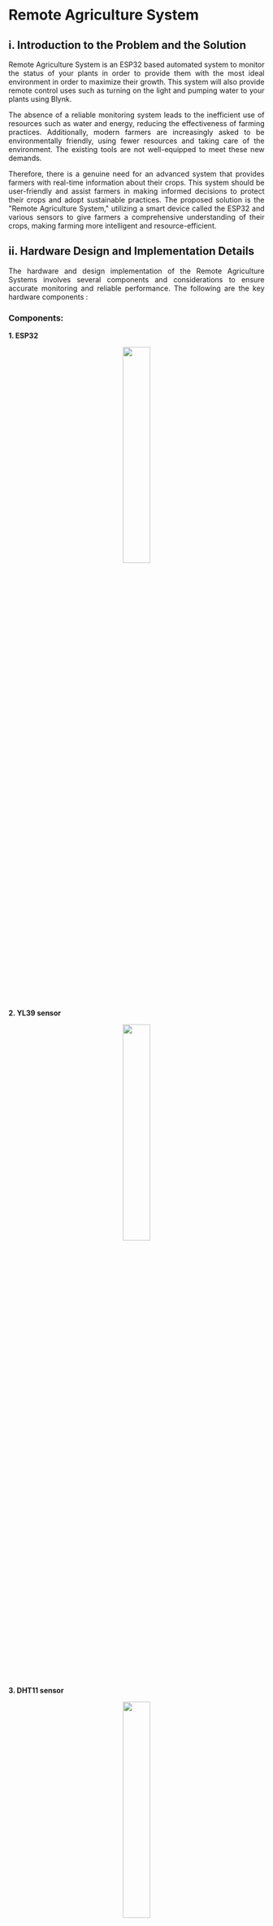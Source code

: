 # Remote Agriculture System


## i. Introduction to the Problem and the Solution
<p align="justify">
Remote Agriculture System is an ESP32 based automated system to monitor the status of your plants in order to provide them with the most ideal environment in order to maximize their growth. This system will also provide remote control uses such as turning on the light and pumping water to your plants using Blynk.
<p align="justify">
The absence of a reliable monitoring system leads to the inefficient use of resources such as water and energy, reducing the effectiveness of farming practices. Additionally, modern farmers are increasingly asked to be environmentally friendly, using fewer resources and taking care of the environment. The existing tools are not well-equipped to meet these new demands.
<p align="justify">
Therefore, there is a genuine need for an advanced system that provides farmers with real-time information about their crops. This system should be user-friendly and assist farmers in making informed decisions to protect their crops and adopt sustainable practices. The proposed solution is the "Remote Agriculture System," utilizing a smart device called the ESP32 and various sensors to give farmers a comprehensive understanding of their crops, making farming more intelligent and resource-efficient.
</p>

## ii. Hardware Design and Implementation Details
<p align="justify">
The hardware and design implementation of the Remote Agriculture Systems involves several components and considerations to ensure accurate monitoring and reliable performance. The following are the key hardware components :
</p>

### Components:

**1. ESP32**
<p align="center" width="100%">
    <img width="33%" src="./img/esp32.jpg"> 
</p>

**2. YL39 sensor**
<p align="center" width="100%">
    <img width="33%" src="./img/yl39.jpg"> 
</p>

**3. DHT11 sensor**
<p align="center" width="100%">
    <img width="33%" src="./img/dht11.jpg"> 
</p>

**4. 2 LEDs**
<p align="center" width="100%">
    <img width="33%" src="./img/led.jpg"> 
</p>

**5. LDR Module**
<p align="center" width="100%">
    <img width="33%" src="./img/ldr.jpg"> 
</p>

**6. Water Pump**
<p align="center" width="100%">
    <img width="33%" src="./img/waterpump.jpg"> 
</p>


Sensors:

**a. YL39:** A moisture sensor YL39 is used to measure the moisture level in the soil or growing medium.

**b. DHT11:** A temperature and humidity sensor, such as the DHT series sensor, is utilized to measure ambient temperature and humidity. 

**c. LDR:** A light-dependent resistor (LDR) is used to measure the intensity of light in the plant's environment. 

Project Schematic : 
<p align="center" width="100%">
    <img width="33%" src="./img/hardaware.png"> 
</p>


## iii. Network Infrastructure
<p align="justify">
Remote Agriculture System use a software called Blynk, in which in order to connect to Blynk we need to connect to the WiFi first. And we use this to based our network infrastructure, the communicatiom between ESP32, Blynk Cloud, and Blynk application are using TCP protocol. To make it easier to understand here is our network infrastructure schematic : </p>
<p align="center" width="100%">
    <img width="33%" src="./img/infrastructure.png">
</p>
<p align="justify">
And for us to connect to the WiFi network we need to fill in SSID and pass credentials like this : </p>
<p align="center" width="100%">
    <img width="33%" src="./img/wifi.png">
</p>
<p align="justify">
And lastly in order to connect to Blynk, we need to use these credentials :</p>
<p align="center" width="100%">
    <img width="33%" src="./img/blynk.png">
</p>
<p align="justify">
Now after everything has been setup correctly, communication between Blynk and ESP32 has been established, and we just need to add our own datastream that will display our needs such as temperature, soil moisture and light intensity.
</p>

## iv. Software Implementation Details
<p align="justify">

The presented code embodies the software development of a remote agriculture system, adept at monitoring and managing environmental conditions through the use of an ESP32 microcontroller. The integration with the Blynk platform is a pivotal aspect, enabling the creation of a remote user interface for real-time data visualization. The program establishes a Wi-Fi connection for seamless communication with the Blynk server. Employing a task-based architecture with FreeRTOS, the code efficiently manages concurrent operations. Three distinct tasks, namely readLDRState, readDHTSensor, and checkSoilMoisture, focus on monitoring light conditions, temperature, and soil moisture, respectively. Sensors such as the DHT22 for temperature and soil moisture sensors provide crucial environmental data. Actuators, in the form of LEDs, respond to environmental changes, with the LED_PIN adjusting based on ambient light, and the TEMP_LED_PIN responding to temperature thresholds. Additionally, two LEDs (SOIL_LED_PIN_1 and SOIL_LED_PIN_2) signify different soil moisture levels. Blynk.virtualWrite() statements facilitate the real-time update of virtual pins on the Blynk app, ensuring seamless data visualization. Intentional delays within the tasks control the frequency of sensor readings. Serial communication aids in debugging by providing insights into sensor readings and system states. The setup() function initializes crucial components, including serial communication, Wi-Fi connection, and Blynk integration, while GPIO pins are configured based on connected devices. The loop() function is deliberately kept minimal, as the tasks are designed to run concurrently, optimizing the system's responsiveness and overall performance. In essence, the software orchestrates a comprehensive ecosystem, integrating sensors, actuators, and remote visualization to facilitate effective remote agriculture management.

Below is the flowchart of the program
<p align="center" width="100%">
    <img width="33%" src="./img/flowchart.png"> 
</p>

## v. Test Results and Performance Evaluation

All individual components pass the unit testing phase successfully, YL39 moisture sensor is able to pick up accurate moisture level readings, the LDR can catch light reading pretty accurately, DHT11 can accurately update temperature in real time. And each LED and water pump is working as expected as well.

<p align="center" width="100%">
    <img width="33%" src="./img/unittesting.png"> 
</p>

The integration testing phase verified that the components of the Remote Agriculture System were effectively integrated. Data flow between modules was smooth, and the system provided accurate and real-time readings of environmental parameters for the plant such as its temperature, soil moisture, and the light reading.

<p align="center" width="100%">
    <img width="33%" src="./img/integrationtesting.png"> 
</p>

During the user acceptance testing, the Remote Agriculture System exhibited successful performance when all the components were connected and operated together, simulating a real-world environment. The system effectively produced accurate readings, displaying the environmental temperature on Blynk. Additionally, the moisture level and light level were successfully presented on the display, as evidenced by the status indicators. This outcome affirms the system's capability to provide relevant and reliable data in diverse environmental conditions.

| Status |  LED 1  | LED 2    | Pump   |
| ------ | ------- | -------- | ------ |
| M / B  | OFF     | OFF      | OFF    |
| M / G  | OFF     | ON       | OFF    |
| D / B  | ON      | OFF      | ON     |
| D / G  | ON      | ON       | ON     |

Notes:
* M = Moist
* D = Dry
* B = Bright
* G = Gelap

## vi. Conclusion and Future Work
<p align="justify">
Remarkably, the system effectively fulfilled its primary objective of automating agriculture monitoring, delivering dependable measurements of crucial parameters like moisture levels, temperature, and light level. User acceptance testing garnered positive feedback, indicating a high level of accuracy. The impact of the system extends to improved agricultural practices, significant time savings, and a notable reduction in the risks associated with plant damage.
</p>

### Future Work
Even though Remote Agriculture System had already fulfilled it's primary goals, further improvements can still be done, such as : 
1. Upscaling the project so it can accommodate bigger farms.
2. Incorporate more control over the system such as turning on the light manually and pouring water manually.


# How to Run

You can check on our [User's Manual Guide](https://github.com/Sulsyd/Remote-Agriculture-System/blob/main/User's%20Manual%20Guide.pdf) in order to run the system.

# Contributors

* Muhammad Farrel Mirawan		        2106731554
* Jeremy Ganda Pandapotan				    2106731573
* Handaneswari Pramudhyta Imanda		2106731346
* Sulthan Satrya Yudha Darmawan			2106731560
  
